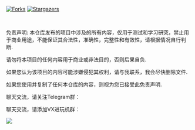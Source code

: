 <!-- PROJECT SHIELDS -->

[![Forks][forks-shield]][forks-url]
[![Stargazers][stars-shield]][stars-url]

<!-- PROJECT LOGO -->
<br />

免责声明: 本仓库发布的项目中涉及的所有内容，仅用于测试和学习研究，禁止用于商业用途，不能保证其合法性，准确性，完整性和有效性，请根据情况自行判断.

请勿将本项目的任何内容用于商业或非法目的，否则后果自负.

如果您认为该项目的内容可能涉嫌侵犯其权利，请与我联系，我会尽快删除文件.

如果您使用并复制了任何本仓库的内容，则视为您已接受此免责声明.

聊天交流，请关注Telegram群：

聊天交流，请添加VX进玩机群：


![](http://profile-counter.glitch.me/evilbutcher/count.svg)

<!-- links -->
[your-project-path]:axs6/repo
[forks-shield]: https://img.shields.io/github/forks/axs6/repo.svg?style=flat-square
[forks-url]: https://github.com/axs6/repo/network/members
[stars-shield]: https://img.shields.io/github/stars/axs6/repo.svg?style=flat-square
[stars-url]: https://github.com/axs6/repo/stargazers
